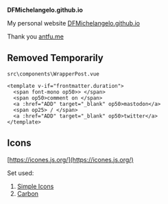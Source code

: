 **DFMichelangelo.github.io**

My personal website [DFMichelangelo.github.io](DFMichelangelo.github.io)

Thank you [antfu.me](https://antfu.me)

## Removed Temporarily

`src\components\WrapperPost.vue`
```vue
<template v-if="frontmatter.duration">
  <span font-mono op50>> </span>
  <span op50>comment on </span>
  <a :href="ADD" target="_blank" op50>mastodon</a>
  <span op25> / </span>
  <a :href="ADD" target="_blank" op50>twitter</a>
</template>
```

## Icons
[https://icones.js.org/](https://icones.js.org/)

Set used:
1. [Simple Icons](https://icones.js.org/collection/simple-icons)
1. [Carbon](https://icones.js.org/collection/carbon)